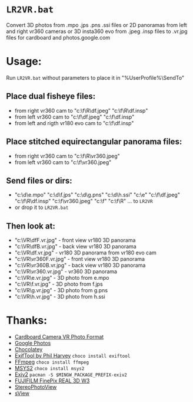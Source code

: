 # `LR2VR.bat`
Convert 3D photos from .mpo .jps .pns .ssi files or 2D panoramas from left and right vr360 cameras or 3D insta360 evo from .jpeg .insp files to .vr.jpg files for cardboard and photos.google.com
# Usage:
Run `LR2VR.bat` without parameters to place it in "%UserProfile%\SendTo"
## Place dual fisheye files:
* from right vr360 cam to "c:\f\R\df.jpeg" "c:\f\R\df.insp"
* from left vr360 cam to "c:\f\df.jpeg" "c:\f\df.insp"
* from left and rigth vr180 evo cam to "c:\f\df.insp"
## Place stitched equirectangular panorama files:
* from right vr360 cam to "c:\f\R\vr360.jpeg"<br>
* from left vr360 cam to "c:\f\vr360.jpeg"<br>
## Send files or dirs:
* "c:\d\e.mpo" "c:\d\f.jps" "c:\d\g.pns" "c:\d\h.ssi" "c:\e" "c:\f\df.jpeg" "c:\f\R\df.insp" "c:\f\vr360.jpeg" "c:\f" "c:\f\R" ... to `LR2VR`
* or drop it to `LR2VR.bat`
## Then look at:
* "c:\VR\dfF.vr.jpg" - front view vr180 3D panorama
* "c:\VR\dfB.vr.jpg" - back view vr180 3D panorama
* "c:\VR\df.vr.jpg" - vr180 3D panorama from vr180 evo cam
* "c:\VR\vr360F.vr.jpg" - front view vr180 3D panorama
* "c:\VR\vr360B.vr.jpg" - back view vr180 3D panorama
* "c:\VR\vr360.vr.jpg" - vr360 3D panorama
* "c:\VR\e.vr.jpg" - 3D photo from e.mpo
* "c:\VR\f.vr.jpg" - 3D photo from f.jps
* "c:\VR\g.vr.jpg" - 3D photo from g.pns
* "c:\VR\h.vr.jpg" - 3D photo from h.ssi
# Thanks:
* [Cardboard Camera VR Photo Format](https://developers.google.com/vr/reference/cardboard-camera-vr-photo-format)
* [Google Photos](https://photos.google.com)
* [Chocolatey](https://chocolatey.org)
* [ExifTool by Phil Harvey](https://exiftool.org) `choco install exiftool`
* [FFmpeg](https://ffmpeg.org) `choco install ffmpeg`
* [MSYS2](https://www.msys2.org) `choco install msys2`
* [Exiv2](https://github.com/Exiv2/exiv2) `pacman -S $MINGW_PACKAGE_PREFIX-exiv2`
* [FUJIFILM FinePix REAL 3D W3](https://wikipedia.org/wiki/Fujifilm_FinePix_W_Series_Real_3D)
* [StereoPhotoView](https://stereophotoview.bitbucket.io)
* [sView](http://www.sview.ru)
